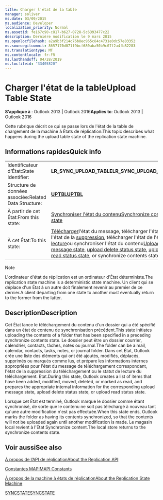 ```yaml
---
title: Charger l'état de la table
manager: soliver
ms.date: 03/09/2015
ms.audience: Developer
localization_priority: Normal
ms.assetid: fe167c90-c817-b627-0728-5c6393477c22
description: Dernière modification le 9 mars 2015
ms.openlocfilehash: a2a9b3f214c76b8ec965c84c4731e0dc57e83352
ms.sourcegitcommit: 8657170d071f9bcf680aba50b9c07f2a4fb82283
ms.translationtype: MT
ms.contentlocale: fr-FR
ms.lasthandoff: 04/28/2019
ms.locfileid: "33405820"
---
```

# <a name="upload-table-state"></a><span data-ttu-id="fc845-103">Charger l'état de la table</span><span class="sxs-lookup"><span data-stu-id="fc845-103">Upload Table State</span></span>

  
  
<span data-ttu-id="fc845-104">**S’applique à** : Outlook 2013 | Outlook 2016</span><span class="sxs-lookup"><span data-stu-id="fc845-104">**Applies to**: Outlook 2013 | Outlook 2016</span></span> 
  
 <span data-ttu-id="fc845-105">Cette rubrique décrit ce qui se passe lors de l'état de la table de chargement de la machine à États de réplication.</span><span class="sxs-lookup"><span data-stu-id="fc845-105">This topic describes what happens during the upload table state of the replication state machine.</span></span> 
  
## <a name="quick-info"></a><span data-ttu-id="fc845-106">Informations rapides</span><span class="sxs-lookup"><span data-stu-id="fc845-106">Quick info</span></span>

|||
|:-----|:-----|
|<span data-ttu-id="fc845-107">Identificateur d'État:</span><span class="sxs-lookup"><span data-stu-id="fc845-107">State Identifier:</span></span>  <br/> |<span data-ttu-id="fc845-108">**LR_SYNC_UPLOAD_TABLE**</span><span class="sxs-lookup"><span data-stu-id="fc845-108">**LR_SYNC_UPLOAD_TABLE**</span></span> <br/> |
|<span data-ttu-id="fc845-109">Structure de données associée:</span><span class="sxs-lookup"><span data-stu-id="fc845-109">Related Data Structure:</span></span>  <br/> |<span data-ttu-id="fc845-110">**[UPTBL](uptbl.md)**</span><span class="sxs-lookup"><span data-stu-id="fc845-110">**[UPTBL](uptbl.md)**</span></span> <br/> |
|<span data-ttu-id="fc845-111">À partir de cet État:</span><span class="sxs-lookup"><span data-stu-id="fc845-111">From this state:</span></span>  <br/> |[<span data-ttu-id="fc845-112">Synchroniser l'état du contenu</span><span class="sxs-lookup"><span data-stu-id="fc845-112">Synchronize contents state</span></span>](synchronize-contents-state.md) <br/> |
|<span data-ttu-id="fc845-113">À cet État:</span><span class="sxs-lookup"><span data-stu-id="fc845-113">To this state:</span></span>  <br/> |<span data-ttu-id="fc845-114">[Télécharger](upload-message-state.md)l'état du message, télécharger l'état de l'état de la [suppression](upload-delete-status-state.md), télécharger l'état de l'état de [lecture](upload-read-status-state.md)ou synchroniser l'état du contenu</span><span class="sxs-lookup"><span data-stu-id="fc845-114">[Upload message state](upload-message-state.md), [upload delete status state](upload-delete-status-state.md), [upload read status state](upload-read-status-state.md), or synchronize contents state</span></span>  <br/> |
   
> [!NOTE]
> <span data-ttu-id="fc845-115">L'ordinateur d'état de réplication est un ordinateur d'État déterministe.</span><span class="sxs-lookup"><span data-stu-id="fc845-115">The replication state machine is a deterministic state machine.</span></span> <span data-ttu-id="fc845-116">Un client qui se déplace d'un État à un autre doit finalement revenir au premier de ce dernier.</span><span class="sxs-lookup"><span data-stu-id="fc845-116">A client departing from one state to another must eventually return to the former from the latter.</span></span> 
  
## <a name="description"></a><span data-ttu-id="fc845-117">Description</span><span class="sxs-lookup"><span data-stu-id="fc845-117">Description</span></span>

<span data-ttu-id="fc845-118">Cet État lance le téléchargement du contenu d'un dossier qui a été spécifié dans un état de contenu de synchronisation précédent.</span><span class="sxs-lookup"><span data-stu-id="fc845-118">This state initiates uploading the contents of a folder that has been specified in a preceding synchronize contents state.</span></span> <span data-ttu-id="fc845-119">Le dossier peut être un dossier courrier, calendrier, contacts, tâches, notes ou journal.</span><span class="sxs-lookup"><span data-stu-id="fc845-119">The folder can be a mail, calendar, contacts, tasks, notes, or journal folder.</span></span> <span data-ttu-id="fc845-120">Dans cet État, Outlook crée une liste des éléments qui ont été ajoutés, modifiés, déplacés, supprimés ou marqués comme lus, et prépare les informations internes appropriées pour l'état du message de téléchargement correspondant, l'état de la suppression du téléchargement ou le statut de lecture du téléchargement. Etat.</span><span class="sxs-lookup"><span data-stu-id="fc845-120">During this state, Outlook creates a list of items that have been added, modified, moved, deleted, or marked as read, and prepares the appropriate internal information for the corresponding upload message state, upload delete status state, or upload read status state.</span></span>
  
<span data-ttu-id="fc845-121">Lorsque cet État est terminé, Outlook marque le dossier comme étant synchronisé, de sorte que le contenu ne soit pas téléchargé à nouveau tant qu'une autre modification n'est pas effectuée.</span><span class="sxs-lookup"><span data-stu-id="fc845-121">When this state ends, Outlook marks the folder as having its contents synchronized, so that the contents will not be uploaded again until another modification is made.</span></span> <span data-ttu-id="fc845-122">Le magasin local revient à l'État Synchronize content.</span><span class="sxs-lookup"><span data-stu-id="fc845-122">The local store returns to the synchronize contents state.</span></span>
  
## <a name="see-also"></a><span data-ttu-id="fc845-123">Voir aussi</span><span class="sxs-lookup"><span data-stu-id="fc845-123">See also</span></span>



[<span data-ttu-id="fc845-124">À propos de l’API de réplication</span><span class="sxs-lookup"><span data-stu-id="fc845-124">About the Replication API</span></span>](about-the-replication-api.md)
  
[<span data-ttu-id="fc845-125">Constantes MAPI</span><span class="sxs-lookup"><span data-stu-id="fc845-125">MAPI Constants</span></span>](mapi-constants.md)
  
[<span data-ttu-id="fc845-126">À propos de la machine à états de réplication</span><span class="sxs-lookup"><span data-stu-id="fc845-126">About the Replication State Machine</span></span>](about-the-replication-state-machine.md)
  
[<span data-ttu-id="fc845-127">SYNCSTATE</span><span class="sxs-lookup"><span data-stu-id="fc845-127">SYNCSTATE</span></span>](syncstate.md)

